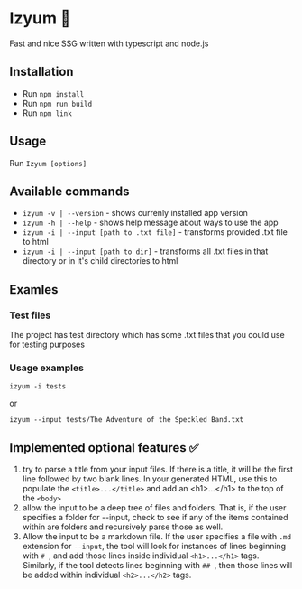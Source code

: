 <h1>Izyum 🍇</h1>

<p>Fast and nice SSG written with typescript and node.js</p>

<h2>Installation</h2>

<ul>
  <li>Run <code>npm install</code></li>
  <li>Run <code>npm run build</code></li>
  <li>Run <code>npm link</code></li>
</ul>

<h2>Usage</h2>

<p>Run <code>Izyum [options]</code></p>

<h2>Available commands</h2>

<ul>
  <li><code>izyum -v | --version</code> - shows currenly installed app version</li>
  <li><code>izyum -h | --help</code> - shows help message about ways to use the app</li>
  <li><code>izyum -i | --input [path to .txt file]</code> - transforms provided .txt file to html</li>
   <li><code>izyum -i | --input [path to dir]</code> - transforms all .txt files in that directory or in it's child directories to html</li>
</ul>

<h2>Examles</h2>

<h3>Test files</h3>

<p>The project has test directory which has some .txt files that you could use for testing purposes</p>

<h3>Usage examples</h3>

<p><code>izyum -i tests</code></p>
<p>or</p>
<p><code>izyum --input tests/The Adventure of the Speckled Band.txt</code></p>

<h2>Implemented optional features ✅</h2>

<ol>
  <li>try to parse a title from your input files. If there is a title, it will be the first line followed by two blank lines. In your generated HTML, use this to populate the <code>&lt;title>...&lt;/title&gt;</code> and add an &lt;h1&gt;...&lt;/h1&gt; to the top of the <code>&lt;body></code>
  </li>
  <li>allow the input to be a deep tree of files and folders. That is, if the user specifies a folder for --input, check to see if any of the items contained within are folders and recursively parse those as well.</li>
   <li>Allow the input to be a markdown file. If the user specifies a file with <code>.md</code> extension for <code>--input</code>, the tool will look for instances of lines beginning with <code># </code>, and  add those lines inside individual <code>&lt;h1>...&lt;/h1&gt;</code> tags. Similarly, if the tool detects lines beginning with <code>## </code>, then those lines will be added within individual <code>&lt;h2>...&lt;/h2&gt;</code> tags.</li>
</ol>
